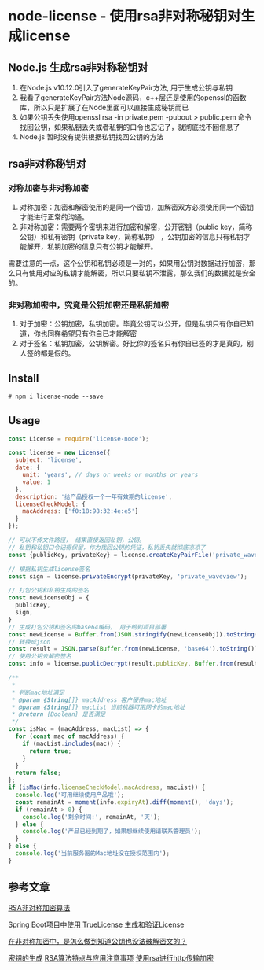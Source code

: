 # node-license - 使用rsa非对称秘钥对生成license

## Node.js 生成rsa非对称秘钥对

1. 在Node.js v10.12.0引入了generateKeyPair方法, 用于生成公钥与私钥
2. 我看了generateKeyPair方法Node源码，c++层还是使用的openssl的函数库，所以只是扩展了在Node里面可以直接生成秘钥而已
3. 如果公钥丢失使用openssl rsa -in private.pem -pubout > public.pem 命令找回公钥，如果私钥丢失或者私钥的口令也忘记了，就彻底找不回信息了
4. Node.js 暂时没有提供根据私钥找回公钥的方法

## rsa非对称秘钥对

### 对称加密与非对称加密

1. 对称加密：加密和解密使用的是同一个密钥，加解密双方必须使用同一个密钥才能进行正常的沟通。
2. 非对称加密：需要两个密钥来进行加密和解密，公开密钥（public key，简称公钥）和私有密钥（private key，简称私钥） ，公钥加密的信息只有私钥才能解开，私钥加密的信息只有公钥才能解开。

需要注意的一点，这个公钥和私钥必须是一对的，如果用公钥对数据进行加密，那么只有使用对应的私钥才能解密，所以只要私钥不泄露，那么我们的数据就是安全的。

### 非对称加密中，究竟是公钥加密还是私钥加密

1. 对于加密：公钥加密，私钥加密。毕竟公钥可以公开，但是私钥只有你自已知道，你也同样希望只有你自已才能解密
2. 对于签名：私钥加密，公钥解密。好比你的签名只有你自已签的才是真的，别人签的都是假的。

## Install

```shell
# npm i license-node --save
```

## Usage

```js
const License = require('license-node');

const license = new License({
  subject: 'license',
  date: {
    unit: 'years', // days or weeks or months or years
    value: 1
  },
  description: '给产品授权一个一年有效期的license',
  licenseCheckModel: {
    macAddress: ['f0:18:98:32:4e:e5']
  }
});

// 可以不传文件路径， 结果直接返回私钥，公钥。
// 私钥和私钥口令记得保留，作为找回公钥的凭证，私钥丢失就彻底凉凉了
const {publicKey, privateKey} = license.createKeyPairFile('private_waveview', '', '');

// 根据私钥生成license签名
const sign = license.privateEncrypt(privateKey, 'private_waveview');

// 打包公钥和私钥生成的签名
const newLicenseObj = {
  publicKey,
  sign,
}
// 生成打包公钥和签名的base64编码， 用于给到项目部署
const newLicense = Buffer.from(JSON.stringify(newLicenseObj)).toString('base64');
// 转换成json
const result = JSON.parse(Buffer.from(newLicense, 'base64').toString());
// 使用公钥去解密签名
const info = license.publicDecrypt(result.publicKey, Buffer.from(result.sign, 'base64'), '',);

/**
 *
 * 判断mac地址满足
 * @param {String[]} macAddress 客户硬件mac地址
 * @param {String[]} macList 当前机器可用网卡的mac地址
 * @return {Boolean} 是否满足
 */
const isMac = (macAddress, macList) => {
  for (const mac of macAddress) {
    if (macList.includes(mac)) {
      return true;
    }
  }
  return false;
};
if (isMac(info.licenseCheckModel.macAddress, macList)) {
  console.log('可用继续使用产品哦');
  const remainAt = moment(info.expiryAt).diff(moment(), 'days');
  if (remainAt > 0) {
    console.log('剩余时间:', remainAt, '天');
  } else {
    console.log('产品已经到期了，如果想继续使用请联系管理员');
  }
} else {
  console.log('当前服务器的Mac地址没在授权范围内');
}
```

## 参考文章

[RSA非对称加密算法](https://www.jianshu.com/p/d56a72013392)

[Spring Boot项目中使用 TrueLicense 生成和验证License](https://www.zifangsky.cn/1277.html)

[在非对称加密中，是怎么做到知道公钥也没法破解密文的？](https://www.zhihu.com/question/312961692)

[密钥的生成](https://www.qdc.wiki/article/ComputerNetworking/Cryptography/rsa.html#%E5%AF%86%E9%92%A5%E7%9A%84%E7%94%9F%E6%88%90)
[RSA算法特点与应用注意事项](https://my.oschina.net/u/2371958/blog/1505927)
[使用rsa进行http传输加密](https://www.zybuluo.com/chy282/note/975080)
